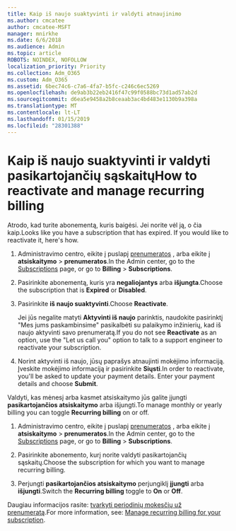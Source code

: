 ```yaml
---
title: Kaip iš naujo suaktyvinti ir valdyti atnaujinimo
ms.author: cmcatee
author: cmcatee-MSFT
manager: mnirkhe
ms.date: 6/6/2018
ms.audience: Admin
ms.topic: article
ROBOTS: NOINDEX, NOFOLLOW
localization_priority: Priority
ms.collection: Adm_O365
ms.custom: Adm_O365
ms.assetid: 6bec74c6-c7a6-4fa7-b5fc-c246c6ec5269
ms.openlocfilehash: de9ab3b22eb2416f47c99f0588bc73d1ad57ab2d
ms.sourcegitcommit: d6ea5e9458a2b8ceaab3ac4bd483e1130b9a398a
ms.translationtype: MT
ms.contentlocale: lt-LT
ms.lasthandoff: 01/15/2019
ms.locfileid: "28301388"
---
```

# <a name="how-to-reactivate-and-manage-recurring-billing"></a><span data-ttu-id="0f099-102">Kaip iš naujo suaktyvinti ir valdyti pasikartojančių sąskaitų</span><span class="sxs-lookup"><span data-stu-id="0f099-102">How to reactivate and manage recurring billing</span></span>

<span data-ttu-id="0f099-p101">Atrodo, kad turite abonementą, kuris baigėsi. Jei norite vėl ją, o čia kaip.</span><span class="sxs-lookup"><span data-stu-id="0f099-p101">Looks like you have a subscription that has expired. If you would like to reactivate it, here's how.</span></span>
  
1. <span data-ttu-id="0f099-105">Administravimo centro, eikite į puslapį [prenumeratos](https://go.microsoft.com/fwlink/p/?linkid=842054) , arba eikite į **atsiskaitymo** \> **prenumeratos**.</span><span class="sxs-lookup"><span data-stu-id="0f099-105">In the Admin center, go to the [Subscriptions](https://go.microsoft.com/fwlink/p/?linkid=842054) page, or go to **Billing** \> **Subscriptions**.</span></span>
    
2. <span data-ttu-id="0f099-106">Pasirinkite abonementą, kuris yra **negaliojantys** arba **išjungta**.</span><span class="sxs-lookup"><span data-stu-id="0f099-106">Choose the subscription that is **Expired** or **Disabled**.</span></span>
    
3. <span data-ttu-id="0f099-107">Pasirinkite **iš naujo suaktyvinti**.</span><span class="sxs-lookup"><span data-stu-id="0f099-107">Choose **Reactivate**.</span></span>
    
    <span data-ttu-id="0f099-108">Jei jūs negalite matyti **Aktyvinti iš naujo** parinktis, naudokite pasirinktį "Mes jums paskambinsime" pasikalbėti su palaikymo inžinierių, kad iš naujo aktyvinti savo prenumeratą.</span><span class="sxs-lookup"><span data-stu-id="0f099-108">If you do not see **Reactivate** as an option, use the "Let us call you" option to talk to a support engineer to reactivate your subscription.</span></span> 
    
4. <span data-ttu-id="0f099-p102">Norint aktyvinti iš naujo, jūsų paprašys atnaujinti mokėjimo informaciją. Įveskite mokėjimo informaciją ir pasirinkite **Siųsti**.</span><span class="sxs-lookup"><span data-stu-id="0f099-p102">In order to reactivate, you'll be asked to update your payment details. Enter your payment details and choose **Submit**.</span></span>
    
<span data-ttu-id="0f099-111">Valdyti, kas mėnesį arba kasmet atsiskaitymo jūs galite įjungti **pasikartojančios atsiskaitymo** arba išjungti.</span><span class="sxs-lookup"><span data-stu-id="0f099-111">To manage monthly or yearly billing you can toggle **Recurring billing** on or off.</span></span> 
  
1. <span data-ttu-id="0f099-112">Administravimo centro, eikite į puslapį [prenumeratos](https://go.microsoft.com/fwlink/p/?linkid=842054) , arba eikite į **atsiskaitymo** \> **prenumeratos**.</span><span class="sxs-lookup"><span data-stu-id="0f099-112">In the Admin center, go to the [Subscriptions](https://go.microsoft.com/fwlink/p/?linkid=842054) page, or go to **Billing** \> **Subscriptions**.</span></span>
    
2. <span data-ttu-id="0f099-113">Pasirinkite abonemento, kurį norite valdyti pasikartojančių sąskaitų.</span><span class="sxs-lookup"><span data-stu-id="0f099-113">Choose the subscription for which you want to manage recurring billing.</span></span>
    
3. <span data-ttu-id="0f099-114">Perjungti **pasikartojančios atsiskaitymo** perjungiklį **įjungti** arba **išjungti**.</span><span class="sxs-lookup"><span data-stu-id="0f099-114">Switch the **Recurring billing** toggle to **On** or **Off**.</span></span>
    
<span data-ttu-id="0f099-115">Daugiau informacijos rasite: [tvarkyti periodinių mokesčių už prenumeratą](https://support.office.com/article/8d83b530-f4ca-47f6-a666-e5791cbacc7e).</span><span class="sxs-lookup"><span data-stu-id="0f099-115">For more information, see: [Manage recurring billing for your subscription](https://support.office.com/article/8d83b530-f4ca-47f6-a666-e5791cbacc7e).</span></span>
  

